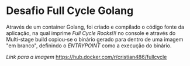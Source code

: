 # Desafio Full Cycle Golang

Através de um container Golang, foi criado e compilado o código fonte da aplicação, na qual imprime *Full Cycle Rocks!!!* no console e através do Multi-stage build copiou-se o binário gerado para dentro de uma imagem "em branco", definindo o *ENTRYPOINT* como a execução do binário.


*Link para a imagem*
https://hub.docker.com/r/cristian486/fullcycle
